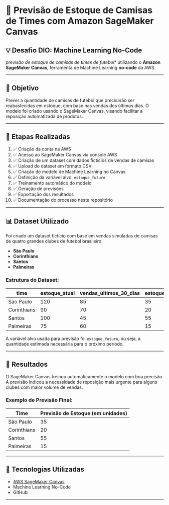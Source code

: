 # 👕 Previsão de Estoque de Camisas de Times com Amazon SageMaker Canvas

## 💡 Desafio DIO: Machine Learning No-Code

*previsão de estoque de camisas de times de futebol** utilizando o **Amazon SageMaker Canvas**, ferramenta de Machine Learning **no-code** da AWS.

---

## 🎯 Objetivo

Prever a quantidade de camisas de futebol que precisarão ser reabastecidas em estoque, com base nas vendas dos últimos dias. O modelo foi criado usando o SageMaker Canvas, visando facilitar a reposição automatizada de produtos.

---

## 🚀 Etapas Realizadas

1. ✅ Criação da conta na AWS
2. ✅ Acesso ao SageMaker Canvas via console AWS
3. ✅ Criação de um dataset com dados fictícios de vendas de camisas
4. ✅ Upload do dataset em formato CSV
5. ✅ Criação do modelo de Machine Learning no Canvas
6. ✅ Definição da variável alvo: `estoque_futuro`
7. ✅ Treinamento automático do modelo
8. ✅ Geração de previsões
9. ✅ Exportação dos resultados
10. ✅ Documentação do processo neste repositório

---

## 📊 Dataset Utilizado

Foi criado um dataset fictício com base em vendas simuladas de camisas de quatro grandes clubes de futebol brasileiro:

- **São Paulo**
- **Corinthians**
- **Santos**
- **Palmeiras**

### Estrutura do Dataset:
| time         | estoque_atual | vendas_ultimos_30_dias | estoque_futuro |
|--------------|----------------|--------------------------|----------------|
| São Paulo    | 120            | 85                       | 35             |
| Corinthians  | 90             | 70                       | 20             |
| Santos       | 100            | 45                       | 55             |
| Palmeiras    | 75             | 60                       | 15             |

A variável alvo usada para previsão foi `estoque_futuro`, ou seja, a quantidade estimada necessária para o próximo período.

---

## 🤖 Resultados

O SageMaker Canvas treinou automaticamente o modelo com boa precisão. A previsão indicou a necessidade de reposição mais urgente para alguns clubes com maior volume de vendas.

### Exemplo de Previsão Final:

| Time         | Previsão de Estoque (em unidades) |
|--------------|-----------------------------------|
| São Paulo    | 35                                |
| Corinthians  | 20                                |
| Santos       | 55                                |
| Palmeiras    | 15                                |

---

## 🧠 Tecnologias Utilizadas

- [AWS SageMaker Canvas](https://aws.amazon.com/sagemaker/canvas/)
- Machine Learning No-Code
- GitHub

---
